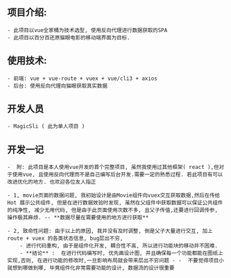 
## 项目介绍:
    - 此项目以vue全家桶为技术选型, 使用反向代理进行数据获取的SPA
    - 此项目以百分百还原猫眼电影的移动端界面为目标.
    
## 使用技术:
    - 前端: vue + vue-route + vuex + vue/cli3 + axios
    - 后台: 使用反向代理向猫眼获取真实数据

## 开发人员 
    - MagicSli ( 此为单人项目 )

## 开发一记
    -  附: 此项目是本人使用vue开发的首个完整项目, 虽然我使用过其他框架( react ),但对于使用vue, 且使用反向代理而不是自己编写后台开发.需要一定的熟悉过程. 若此项目有可以改进优化的地方. 也欢迎各位友人指正

    - 1, movie页面的数据问题, 我初始设计是由Movie组件向vuex交互获取数据,然后在传给Hot 展示公共组件, 但是在进行数据效验时发现, 虽然在父组件中获取数据可以保证公共组件的纯净性, 减少无用代码, 但是由于此页面使用次数不多, 且父子传值,还要进行回调传参, 操作极其麻烦. -- **数据尽量在需要使用的地方进行获取**

    - 2, 致命性问题: 由于以上的原因, 我并没有及时调整, 倒是父子大量进行交互, 加上route + vuex 的各类状态信息, bug层出不穷, 
        - 进行代码重构, 由于是组件化开发, 耦合性不高, 所以进行功能块的移动并不困难. 
        - **结论** :  在进行代码编写时, 优先画设计图, 并且确保每一个功能都能在图纸上实现,否则, 在进行功能的修改时,一旦影响布局就会带来层出不穷问题 - -  不要觉得项目小就想到哪做到哪, 毕竟组件化非常需要功能的设计, 数据流的设计很重要   